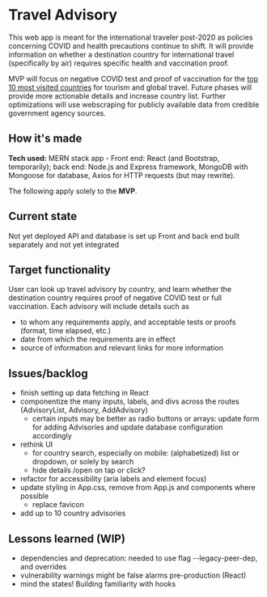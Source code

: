 # Travel Advisory 
This web app is meant for the international traveler post-2020 as policies concerning COVID and health precautions continue to shift.
It will provide information on whether a destination country for international travel (specifically by air) requires specific health and vaccination proof.

MVP will focus on negative COVID test and proof of vaccination for the [top 10 most visited countries](https://worldpopulationreview.com/country-rankings/most-visited-countries) for tourism and global travel. 
Future phases will provide more actionable details and increase country list.
Further optimizations will use webscraping for publicly available data from credible government agency sources.

## How it's made
**Tech used:** MERN stack app - Front end: React (and Bootstrap, temporarily); back end: Node.js and Express framework, MongoDB with Mongoose for database, Axios for HTTP requests (but may rewrite).

The following apply solely to the **MVP**.

## Current state
Not yet deployed
API and database is set up
Front and back end built separately and not yet integrated

## Target functionality
User can look up travel advisory by country, and learn whether the destination country requires proof of negative COVID test or full vaccination.
Each advisory will include details such as 
- to whom any requirements apply, and acceptable tests or proofs (format, time elapsed, etc.)
- date from which the requirements are in effect
- source of information and relevant links for more information

## Issues/backlog
- finish setting up data fetching in React
- componentize the many inputs, labels, and divs across the routes (AdvisoryList, Advisory, AddAdvisory)
  -  certain inputs may be better as radio buttons or arrays: update form for adding Advisories and update database configuration accordingly
- rethink UI 
  - for country search, especially on mobile: (alphabetized) list or dropdown, or solely by search
  - hide details /open on tap or click?
- refactor for accessibility (aria labels and element focus)
- update styling in App.css, remove from App.js and components where possible
  - replace favicon
- add up to 10 country advisories

## Lessons learned (WIP)
- dependencies and deprecation: needed to use flag --legacy-peer-dep, and overrides
- vulnerability warnings might be false alarms pre-production (React)
- mind the states! Building familiarity with hooks
